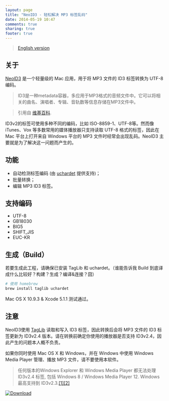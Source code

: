 ```yaml
---
layout: page
title: "NeoID3 - 轻松解决 MP3 标签乱码"
date: 2014-05-19 10:47
comments: true
sharing: true
footer: true
---
```

> [English version](/neoid3-en/)

## 关于

[NeoID3](https://github.com/nilennoct/NeoID3) 是一个轻量级的 Mac 应用，用于将 MP3 文件的 ID3 标签转换为 UTF-8 编码。

> ID3是一种metadata容器，多应用于MP3格式的音频文件中。它可以将相关的曲名、演唱者、专辑、音轨数等信息存储在MP3文件中。

> 引用自 [维基百科](http://en.wikipedia.org/wiki/ID3 "ID3").

ID3v2的标签可使用多种不同的编码，比如 ISO-8859-1、UTF-8等。然而像 iTunes、Vox 等多数常用的媒体播放器只支持读取 UTF-8 格式的标签，因此在 Mac 平台上打开来自 Windows 平台的 MP3 文件时经常会出现乱码。NeoID3 主要就是为了解决这一问题而产生的。

## 功能
 
 - 自动检测标签编码 (由 [uchardet](https://code.google.com/p/uchardet/ "uchardet") 提供支持)；
 - 批量转换；
 - 编辑 MP3 ID3 标签。

## 支持编码

- UTF-8
- GB18030
- BIG5
- SHIFT_JIS
- EUC-KR

## 生成（Build）

若要生成此工程，请确保已安装 TagLib 和 uchardet。（谁能告诉我 Build 到底译成什么比较好？构建？生成？编译&连接？囧）

``` bash
# 使用 homebrew
brew install taglib uchardet
```
	
Mac OS X 10.9.3 & Xcode 5.1.1 测试通过。
 
## 注意
 
NeoID3使用 [TagLib](http://taglib.github.io "TagLib") 读取和写入 ID3 标签，因此转换后会将 MP3 文件的 ID3 标签更新为 ID3v2.4 版本。请在转换前确定你使用的播放器是否支持 ID3v2.4，因此产生的问题本人概不负责。

如果你同时使用 Mac OS X 和 Windows，并在 Windows 中使用 Windows Media Player 管理、播放 MP3 文件，请不要使用本软件。

> 任何版本的Windows Explorer 和 Windows Media Player 都无法处理 ID3v2.4 标签, 包括 Windows 8 / Windows Media Player 12. Windows 最高支持到 ID3v2.3.[\[1\]][1][\[2\]][2]

[<img src="../image/NeoID3-Download.png" alt="Download" />](http://pan.baidu.com/s/1kT9g7cz "Download NeoID3 Now!")

[1]: http://arstechnica.com/features/2012/10/a-work-in-progress-the-windows-8-multimedia-experience/2/ "Music and Video in Windows 8: a work in progress"
 
[2]: http://answers.microsoft.com/en-us/windows/forum/windows_7-pictures/how-to-add-id3v24-support-for-windows-7-64bit/a9427521-eb6f-4fe4-affb-f61532846503 "Microsoft support community"
